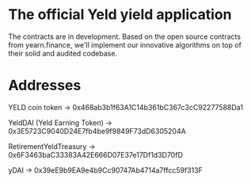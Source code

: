 # The official Yeld yield application

The contracts are in development. Based on the open source contracts from yearn.finance, we'll implement our innovative algorithms on top of their solid and audited codebase.

# Addresses

YELD coin token -> 0x468ab3b1f63A1C14b361bC367c3cC92277588Da1

YeldDAI (Yeld Earning Token) -> 0x3E5723C9040D24E7fb4be9f9849F73dD6305204A

RetirementYeldTreasury -> 0x6F3463baC33383A42E666D07E37e17Df1d3D70fD

yDAI -> 0x39eE9b9EA9e4b9Cc90747Ab4714a7ffcc59f313F